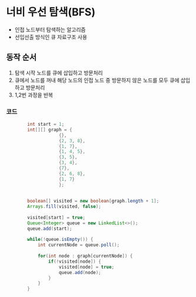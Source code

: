 # 너비 우선 탐색(BFS)
* 인접 노드부터 탐색하는 알고리즘
* 선입선출 방식인 큐 자료구조 사용


## 동작 순서
1. 탐색 시작 노드를 큐에 삽입하고 방문처리
2. 큐에서 노드를 꺼내 해당 노드의 인접 노드 중 방문하지 않은 노드를 모두 큐에 삽입하고 방문처리
3. 1,2번 과정을 반복

### 코드 
``` java
    	int start = 1;
    	int[][] graph = {
    				{},
    			  	{2, 3, 8},
    		        {1, 7},
    		        {1, 4, 5},
    		        {3, 5},
    		        {3, 4},
    		        {7},
    		        {2, 6, 8},
    		        {1, 7}
    		        };
    	
    	
    	boolean[] visited = new boolean[graph.length + 1];
    	Arrays.fill(visited, false);
    	
    	visited[start] = true;
    	Queue<Integer> queue = new LinkedList<>();
    	queue.add(start);
    	
    	while(!queue.isEmpty()) {
    		int currentNode = queue.poll();
    		
    		for(int node : graph[currentNode]) {
    			if(!visited[node]) {
    				visited[node] = true;
    				queue.add(node);
    			}
    		}
    	}
 ```


 